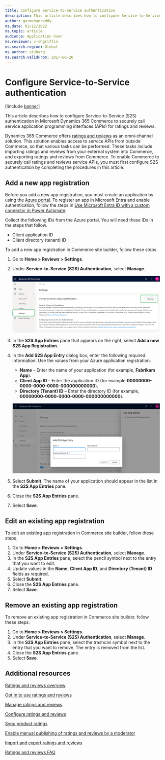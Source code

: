 ```yaml
---
title: Configure Service-to-Service authentication
description: This article describes how to configure Service-to-Service authentication in Microsoft Dynamics 365 Commerce to securely call service APIs for ratings and reviews.
author: gvrmohanreddy
ms.date: 01/12/2022
ms.topic: article
audience: Application User
ms.reviewer: v-chgriffin
ms.search.region: Global
ms.author: stuharg
ms.search.validFrom: 2017-06-20
---
```


# Configure Service-to-Service authentication

[!include [banner](includes/banner.md)]

This article describes how to configure Service-to-Service (S2S) authentication in Microsoft Dynamics 365 Commerce to securely call service application programming interfaces (APIs) for ratings and reviews.

Dynamics 365 Commerce offers [ratings and reviews](ratings-reviews-overview.md) as an omni-channel solution. This solution enables access to service APIs from outside Commerce, so that various tasks can be performed. These tasks include importing ratings and reviews from your external system into Commerce, and exporting ratings and reviews from Commerce. To enable Commerce to securely call ratings and reviews service APIs, you must first configure S2S authentication by completing the procedures in this article.

## Add a new app registration

Before you add a new app registration, you must create an application by using the [Azure portal](https://portal.azure.com). To register an app in Microsoft Entra and enable authentication, follow the steps in [Use Microsoft Entra ID with a custom connector in Power Automate](/connectors/custom-connectors/azure-active-directory-authentication).

Collect the following IDs from the Azure portal. You will need these IDs in the steps that follow.

- Client application ID
- Client directory (tenant) ID

To add a new app registration in Commerce site builder, follow these steps.

1. Go to **Home \> Reviews \> Settings**.
1. Under **Service-to-Service (S2S) Authentication**, select **Manage**.

    ![Manage button in the Service-to-Service (S2S) Authentication section in Commerce site builder.](media/Ratings-reviews-settings-service-to-service-authentication.png)

1. In the **S2S App Entries** pane that appears on the right, select **Add a new S2S App Registration**.
1. In the **Add S2S App Entry** dialog box, enter the following required information. Use the values from your Azure application registration.

    - **Name** – Enter the name of your application (for example, **Fabrikam App**).
    - **Client App ID** – Enter the application ID (for example **00000000-0000-0000-0000-000000000000**).
    - **Directory (Tenant) ID** – Enter the directory ID (for example, **00000000-0000-0000-0000-000000000000**).

    ![Add S2S App Entry dialog box in Commerce site builder.](media/Ratings-reviews-settings-S2S-APP-entry.png)

1. Select **Submit**. The name of your application should appear in the list in the **S2S App Entries** pane.
1. Close the **S2S App Entries** pane.
1. Select **Save**.

## Edit an existing app registration

To edit an existing app registration in Commerce site builder, follow these steps.

1. Go to **Home \> Reviews \> Settings**.
1. Under **Service-to-Service (S2S) Authentication**, select **Manage**.
1. In the **S2S App Entries** pane, select the pencil symbol next to the entry that you want to edit.
1. Update values in the **Name**, **Client App ID**, and **Directory (Tenant) ID** fields as required.
1. Select **Submit**.
1. Close the **S2S App Entries** pane.
1. Select **Save**.

## Remove an existing app registration

To remove an existing app registration in Commerce site builder, follow these steps.

1. Go to **Home \> Reviews \> Settings**.
1. Under **Service-to-Service (S2S) Authentication**, select **Manage**.
1. In the **S2S App Entries** pane, select the trashcan symbol next to the entry that you want to remove. The entry is removed from the list.
1. Close the **S2S App Entries** pane.
1. Select **Save**.

## Additional resources

[Ratings and reviews overview](ratings-reviews-overview.md)

[Opt in to use ratings and reviews](opt-in-ratings-reviews.md)

[Manage ratings and reviews](manage-reviews.md)

[Configure ratings and reviews](configure-ratings-reviews.md)

[Sync product ratings](sync-product-ratings.md)

[Enable manual publishing of ratings and reviews by a moderator](manual-publish-rating-reviews.md)

[Import and export ratings and reviews](import-export-reviews.md)

[Ratings and reviews FAQ](ratings-reviews-faq.md)
